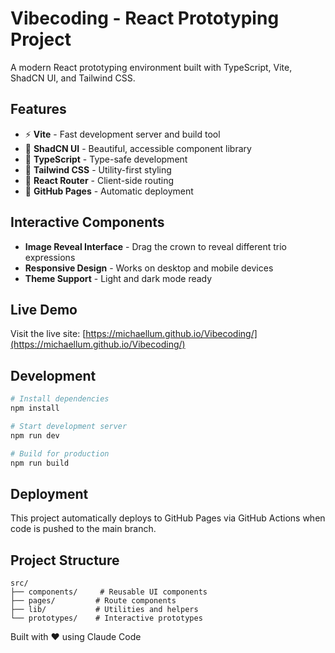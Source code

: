 # Vibecoding - React Prototyping Project

A modern React prototyping environment built with TypeScript, Vite, ShadCN UI, and Tailwind CSS.

## Features

- ⚡ **Vite** - Fast development server and build tool
- 🎨 **ShadCN UI** - Beautiful, accessible component library
- 🎯 **TypeScript** - Type-safe development
- 💨 **Tailwind CSS** - Utility-first styling
- 🧭 **React Router** - Client-side routing
- 🚀 **GitHub Pages** - Automatic deployment

## Interactive Components

- **Image Reveal Interface** - Drag the crown to reveal different trio expressions
- **Responsive Design** - Works on desktop and mobile devices
- **Theme Support** - Light and dark mode ready

## Live Demo

Visit the live site: [https://michaellum.github.io/Vibecoding/](https://michaellum.github.io/Vibecoding/)

## Development

```bash
# Install dependencies
npm install

# Start development server
npm run dev

# Build for production
npm run build
```

## Deployment

This project automatically deploys to GitHub Pages via GitHub Actions when code is pushed to the main branch.

## Project Structure

```
src/
├── components/     # Reusable UI components
├── pages/         # Route components
├── lib/           # Utilities and helpers
└── prototypes/    # Interactive prototypes
```

Built with ❤️ using Claude Code